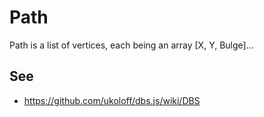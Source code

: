 # Path

Path is a list of
vertices,
each being an array [X, Y, Bulge]...

## See
- https://github.com/ukoloff/dbs.js/wiki/DBS
